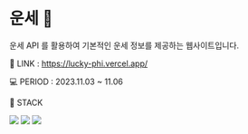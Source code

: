 # 운세 🔮
운세 API 를 활용하여 기본적인 운세 정보를 제공하는 웹사이트입니다.

🔗 LINK : https://lucky-phi.vercel.app/

💻 PERIOD : 2023.11.03 ~ 11.06

🔨 STACK

<img src="https://img.shields.io/badge/Typescript-3178C6?style=for-the-badge&logo=Typescript&logoColor=white">
<img src="https://img.shields.io/badge/Next.js-000000?style=for-the-badge&logo=Next.js&logoColor=white">
<img src="https://img.shields.io/badge/tailwindcss-06B6D4?style=for-the-badge&logo=tailwindcss&logoColor=white">


